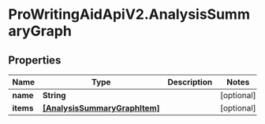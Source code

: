 # ProWritingAidApiV2.AnalysisSummaryGraph

## Properties
Name | Type | Description | Notes
------------ | ------------- | ------------- | -------------
**name** | **String** |  | [optional] 
**items** | [**[AnalysisSummaryGraphItem]**](AnalysisSummaryGraphItem.md) |  | [optional] 


